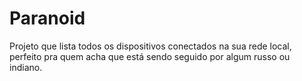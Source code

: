 # Paranoid
Projeto que lista todos os dispositivos conectados na sua rede local, perfeito pra quem acha que está sendo seguido por algum russo ou indiano.
